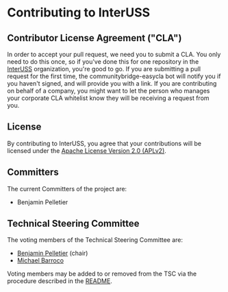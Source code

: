# Contributing to InterUSS

## Contributor License Agreement ("CLA")

In order to accept your pull request, we need you to submit a CLA. You only need to do this once, so if you've done this for one repository in the [InterUSS](https://github.com/interuss) organization, you're good to go. If you are submitting a pull request for the first time, the communitybridge-easycla bot will notify you if you haven't signed, and will provide you with a link.  If you are contributing on behalf of a company, you might want to let the person who manages your corporate CLA whitelist know they will be receiving a request from you.

## License

By contributing to InterUSS, you agree that your contributions will be licensed under the [Apache License Version 2.0 (APLv2)](LICENSE).

## Committers

The current Committers of the project are:

* Benjamin Pelletier

## Technical Steering Committee

The voting members of the Technical Steering Committee are:

* [Benjamin Pelletier](https://github.com/BenjaminPelletier) (chair)
* [Michael Barroco](github.com/barroco)

Voting members may be added to or removed from the TSC via the procedure described in the [README](README.md#members).
